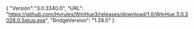 {
  "Version":"3.0.3340.0",
  "URL": "https://github.com/Hyrules/WinHue3/releases/download/1.0/WinHue.3.0.3028.0.Setup.exe",
  "BridgeVersion": "1.28.0"
}           
